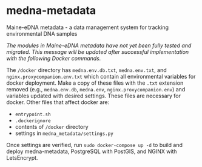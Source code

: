 # medna-metadata
Maine-eDNA metadata - a data management system for tracking environmental DNA samples

*The modules in Maine-eDNA metadata have not yet been fully tested and migrated. 
This message will be updated after successful implementation with the following Docker commands.*

The `/docker` directory has `medna.env.db.txt`, `medna.env.txt`, and `nginx.proxycompanion.env.txt` which contain 
all environmental variables for docker deployment. Make a copy of these files with the `.txt` extension removed 
(e.g., `medna.env.db`, `medna.env`, `nginx.proxycompanion.env`) and variables updated with desired settings. 
These files are necessary for docker. Other files that affect docker are:
* `entrypoint.sh`
* `.dockerignore`
* contents of `/docker` directory
* settings in `medna_metadata/settings.py`


Once settings are verified, run `sudo docker-compose up -d` to build and deploy medna-metadata, PostgreSQL with PostGIS, 
and NGINX with LetsEncrypt.